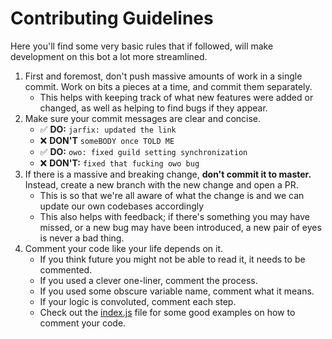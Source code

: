 # Contributing Guidelines
Here you'll find some very basic rules that if followed, will make development on this bot a lot more streamlined.

1. First and foremost, don't push massive amounts of work in a single commit. Work on bits a pieces at a time, and commit them separately.
    * This helps with keeping track of what new features were added or changed, as well as helping to find bugs if they appear.
2. Make sure your commit messages are clear and concise.
    * ✅ **DO:** `jarfix: updated the link` 
    * ❌ **DON'T** `someBODY once TOLD ME`
    * ✅ **DO:** `owo: fixed guild setting synchronization`
    * ❌ **DON'T:** `fixed that fucking owo bug`
3. If there is a massive and breaking change, **don't commit it to master.** Instead, create a new branch with the new change and open a PR.
    * This is so that we're all aware of what the change is and we can update our own codebases accordingly
    * This also helps with feedback; if there's something you may have missed, or a new bug may have been introduced, a new pair of eyes is never a bad thing.
4. Comment your code like your life depends on it.
    * If you think future you might not be able to read it, it needs to be commented.
    * If you used a clever one-liner, comment the process.
    * If you used some obscure variable name, comment what it means.
    * If your logic is convoluted, comment each step.
    * Check out the [index.js](./index.js) file for some good examples on how to comment your code.